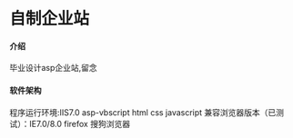 # 自制企业站

#### 介绍
毕业设计asp企业站,留念

#### 软件架构
程序运行环境:IIS7.0 asp-vbscript html css javascript
兼容浏览器版本（已测试）：IE7.0/8.0  firefox 搜狗浏览器
